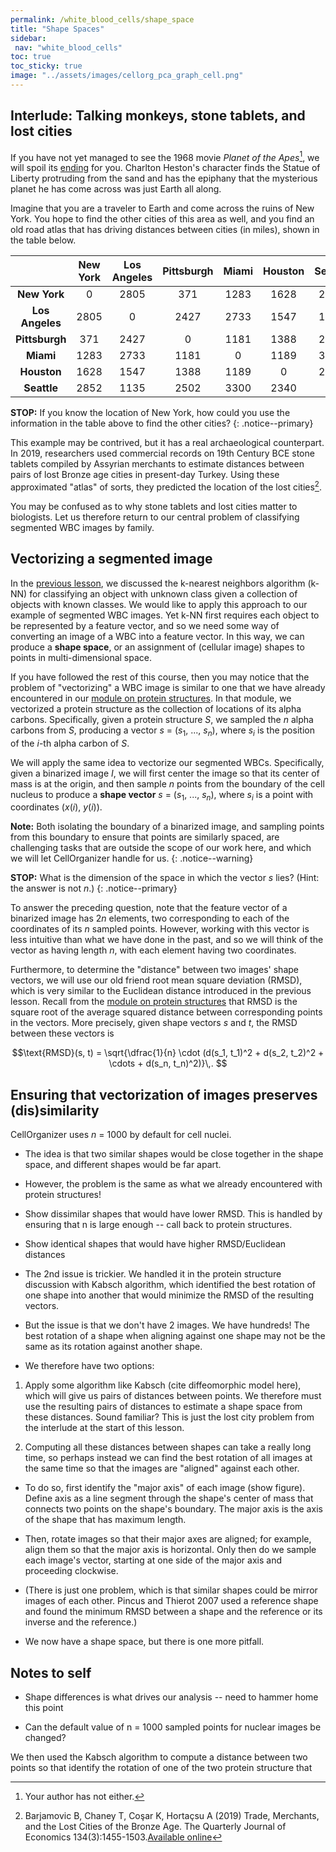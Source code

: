```yaml
---
permalink: /white_blood_cells/shape_space
title: "Shape Spaces"
sidebar:
 nav: "white_blood_cells"
toc: true
toc_sticky: true
image: "../assets/images/cellorg_pca_graph_cell.png"
---
```


## Interlude: Talking monkeys, stone tablets, and lost cities

If you have not yet managed to see the 1968 movie *Planet of the Apes*[^apes], we will spoil its <a href="https://www.youtube.com/watch?v=XvuM3DjvYf0" target="_blank">ending</a> for you. Charlton Heston's character finds the Statue of Liberty protruding from the sand and has the epiphany that the mysterious planet he has come across was just Earth all along.

Imagine that you are a traveler to Earth and come across the ruins of New York. You hope to find the other cities of this area as well, and you find an old road atlas that has driving distances between cities (in miles), shown in the table below.

| | New York | Los Angeles | Pittsburgh | Miami | Houston | Seattle |
| :----: | :----: | :----: | :----: | :----: | :----: | :----: |
| **New York** | 0 | 2805 | 371 | 1283 | 1628 | 2852 |
| **Los Angeles** | 2805 | 0 | 2427 | 2733 | 1547 | 1135 |
| **Pittsburgh** | 371 | 2427 | 0 | 1181 | 1388 | 2502 |
| **Miami** | 1283 | 2733 | 1181 | 0 | 1189 | 3300 |
| **Houston** | 1628 | 1547 | 1388 | 1189 | 0 | 2340 |
| **Seattle** | 2852 | 1135 | 2502 | 3300 | 2340 | 0 |

**STOP:** If you know the location of New York, how could you use the information in the table above to find the other cities?
{: .notice--primary}

This example may be contrived, but it has a real archaeological counterpart. In 2019, researchers used commercial records on 19th Century BCE stone tablets compiled by Assyrian merchants to estimate distances between pairs of lost Bronze age cities in present-day Turkey. Using these approximated "atlas" of sorts, they predicted the location of the lost cities[^Barjamovich2019].

You may be confused as to why stone tablets and lost cities  matter to biologists. Let us therefore return to our central problem of classifying segmented WBC images by family.

## Vectorizing a segmented image

In the [previous lesson](classification), we discussed the k-nearest neighbors algorithm (k-NN) for classifying an object with unknown class given a collection of objects with known classes. We would like to apply this approach to our example of segmented WBC images. Yet k-NN first requires each object to be represented by a feature vector, and so we need some way of converting an image of a WBC into a feature vector. In this way, we can produce a **shape space**, or an assignment of (cellular image) shapes to points in multi-dimensional space.

If you have followed the rest of this course, then you may notice that the problem of "vectorizing" a WBC image is similar to one that we have already encountered in our [module on protein structures](../coronavirus/accuracy). In that module, we vectorized a protein structure as the collection of locations of its alpha carbons. Specifically, given a protein structure *S*, we sampled the *n* alpha carbons from *S*, producing a vector  *s* = (*s*<sub>1</sub>, ..., *s*<sub><em>n</em></sub>), where *s*<sub><em>i</em></sub> is the position of the *i*-th alpha carbon of *S*.

We will apply the same idea to vectorize our segmented WBCs. Specifically, given a binarized image *I*, we will first center the image so that its center of mass is at the origin, and then sample *n* points from the boundary of the cell nucleus to produce a **shape vector** *s* = (*s*<sub>1</sub>, ..., *s*<sub><em>n</em></sub>), where *s*<sub><em>i</em></sub> is a point with coordinates (*x*(*i*), *y*(*i*)).

**Note:** Both isolating the boundary of a binarized image, and sampling points from this boundary to ensure that points are similarly spaced, are challenging tasks that are outside the scope of our work here, and which we will let CellOrganizer handle for us.
{: .notice--warning}

**STOP:** What is the dimension of the space in which the vector *s* lies? (Hint: the answer is not *n*.)
{: .notice--primary}

To answer the preceding question, note that the feature vector of a binarized image has 2*n* elements, two corresponding to each of the coordinates of its *n* sampled points. However, working with this vector is less intuitive than what we have done in the past, and so we will think of the vector as having length *n*, with each element having two coordinates.

Furthermore, to determine the "distance" between two images' shape vectors, we will use our old friend root mean square deviation (RMSD), which is very similar to the Euclidean distance introduced in the previous lesson. Recall from the [module on protein structures](../coronavirus/accuracy) that RMSD is the square root of the average squared distance between corresponding points in the vectors. More precisely, given shape vectors *s* and *t*, the RMSD between these vectors is

$$\text{RMSD}(s, t) = \sqrt{\dfrac{1}{n} \cdot (d(s_1, t_1)^2 + d(s_2, t_2)^2 + \cdots + d(s_n, t_n)^2)}\,. $$

## Ensuring that vectorization of images preserves (dis)similarity


CellOrganizer uses *n* = 1000 by default for cell nuclei.

* The idea is that two similar shapes would be close together in the shape space, and different shapes would be far apart.





* However, the problem is the same as what we already encountered with protein structures!

* Show dissimilar shapes that would have lower RMSD. This is handled by ensuring that n is large enough -- call back to protein structures.

* Show identical shapes that would have higher RMSD/Euclidean distances



* The 2nd issue is trickier. We handled it in the protein structure discussion with Kabsch algorithm, which identified the best rotation of one shape into another that would minimize the RMSD of the resulting vectors.

* But the issue is that we don't have 2 images. We have hundreds! The best rotation of a shape when aligning against one shape may not be the same as its rotation against another shape.

* We therefore have two options:

1. Apply some algorithm like Kabsch (cite diffeomorphic model here), which will give us pairs of distances between points. We therefore must use the resulting pairs of distances to estimate a shape space from these distances. Sound familiar? This is just the lost city problem from the interlude at the start of this lesson.

2. Computing all these distances between shapes can take a really long time, so perhaps instead we can find the best rotation of all images at the same time so that the images are "aligned" against each other.

* To do so, first identify the "major axis" of each image (show figure). Define axis as a line segment through the shape's center of mass that connects two points on the shape's boundary. The major axis is the axis of the shape that has maximum length.

* Then, rotate images so that their major axes are aligned; for example, align them so that the major axis is horizontal. Only then do we sample each image's vector, starting at one side of the major axis and proceeding clockwise.

* (There is just one problem, which is that similar shapes could be mirror images of each other. Pincus and Thierot 2007 used a reference shape and found the minimum RMSD between a shape and the reference or its inverse and the reference.)

* We now have a shape space, but there is one more pitfall.




## Notes to self

* Shape differences is what drives our analysis -- need to hammer home this point

* Can the default value of n = 1000 sampled points for nuclear images be changed?


We then used the Kabsch algorithm to compute a distance between two points so that  identify the rotation of one of the two protein structure that


[^apes]: Your author has not either.

[^Barjamovich2019]: Barjamovic B, Chaney T, Coşar K, Hortaçsu A (2019) Trade, Merchants, and the Lost Cities of the Bronze Age. The Quarterly Journal of Economics 134(3):1455-1503.[Available online](https://doi.org/10.1093/qje/qjz009)
